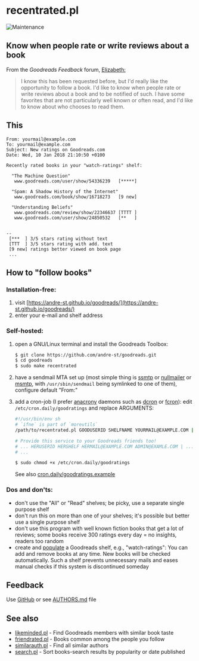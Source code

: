 # recentrated.pl

![Maintenance](https://img.shields.io/maintenance/yes/2018.svg)


## Know when people rate or write reviews about a book

From the _Goodreads Feedback_ forum, [Elizabeth:](https://www.goodreads.com/topic/show/18060629-follow-book)
> I know this has been requested before, but I'd really like the opportunity to
> follow a book. I'd like to know when people rate or write reviews about a
> book and to be notified of such. I have some favorites that are not
> particularly well known or often read, and I'd like to know about who chooses
> to read them. 


## This
```
From: yourmail@example.com
To: yourmail@example.com
Subject: New ratings on Goodreads.com
Date: Wed, 10 Jan 2018 21:10:50 +0100

Recently rated books in your "watch-ratings" shelf:

  "The Machine Question"
   www.goodreads.com/user/show/54336239   [*****]

  "Spam: A Shadow History of the Internet"
   www.goodreads.com/book/show/16718273   [9 new]

  "Understanding Beliefs"
   www.goodreads.com/review/show/22346637 [TTTT ]
   www.goodreads.com/user/show/24850532   [**   ]


--
 [***  ] 3/5 stars rating without text
 [TTT  ] 3/5 stars rating with add. text
 [9 new] ratings better viewed on book page
 ...   
```

## How to "follow books" 

### Installation-free:

1. visit [https://andre-st.github.io/goodreads/](https://andre-st.github.io/goodreads/) 
2. enter your e-mail and shelf address

### Self-hosted:

1. open a GNU/Linux terminal and install the Goodreads Toolbox:
	``` sh
	$ git clone https://github.com/andre-st/goodreads.git
	$ cd goodreads
	$ sudo make recentrated
	```
2. have a sendmail MTA set up (most simple thing is [ssmtp](https://wiki.debian.org/sSMTP)
   or [nullmailer](http://untroubled.org/nullmailer/)
   or [msmtp](http://msmtp.sourceforge.net), 
   with `/usr/sbin/sendmail` being symlinked to one of them), 
   configure default "From:"
   
3. add a cron-job (I prefer [anacrony](https://en.wikipedia.org/wiki/Anacron "performs pending jobs if the computer was previously shut down") daemons such as [dcron](https://github.com/dubiousjim/dcron) or [fcron](https://en.wikipedia.org/wiki/Fcron)):
	edit `/etc/cron.daily/goodratings` and replace ARGUMENTS:
	``` sh
	#!/usr/bin/env sh
	# `ifne` is part of `moreutils`
	/path/to/recentrated.pl GOODUSERID SHELFNAME YOURMAIL@EXAMPLE.COM | ifne /usr/sbin/sendmail -t
	
	# Provide this service to your Goodreads friends too!
	# ... HERUSERID HERSHELF HERMAIL@EXAMPLE.COM ADMIN@EXAMLE.COM | ...
	# ...
	```
	```sh
	$ sudo chmod +x /etc/cron.daily/goodratings
	```
	See also [cron.daily/goodratings.example](cron.daily/goodratings.example)


### Dos and don'ts:

- don't use the "All" or "Read" shelves; be picky, use a separate single purpose shelf
- don't run this on more than one of your shelves; it's possible but better use a single purpose shelf
- don't use this program with well known fiction books that get a lot of reviews; 
  some books receive 300 ratings every day = no insights, readers too random
- create and [populate](http://i0.wp.com/theeverscholar.com/wp-content/uploads/2015/03/goodreads3.jpg) 
	a Goodreads shelf, e.g., "watch-ratings": You can add and remove books at any time. 
	New books will be checked automatically. 
	Such a shelf prevents unnecessary mails and eases manual checks if this system is discontinued someday


## Feedback

Use [GitHub](https://github.com/andre-st/goodreads/issues) or see [AUTHORS.md](AUTHORS.md) file


## See also

- [likeminded.pl](likeminded.md)   - Find Goodreads members with similar book taste
- [friendrated.pl](friendrated.md) - Books common among the people you follow
- [similarauth.pl](similarauth.md) - Find all similar authors
- [search.pl](search.md)           - Sort books-search results by popularity or date published

